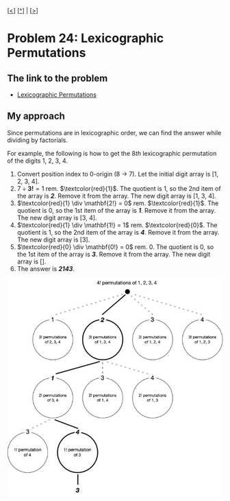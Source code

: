 \[[<](./p0023.md)] \[[^](../README.md)] | \[[>](./p0025.md)]

# Problem 24: Lexicographic Permutations

## The link to the problem

- [Lexicographic Permutations](https://projecteuler.net/problem=24)

## My approach

Since permutations are in lexicographic order,
we can find the answer while dividing by factorials.

For example, the following is how to get the 8*th* lexicographic permutation of the digits 1, 2, 3, 4.

1. Convert position index to 0-origin ($8$ -> $7$). Let the initial digit array is [1, 2, 3, 4].
2. $7 \div \mathbf{3!} = 1$ rem. $\textcolor{red}{1}$. The quotient is 1, so the 2nd item of the array is ***2***. Remove it from the array.
   The new digit array is [1, 3, 4].
3. $\textcolor{red}{1} \div \mathbf{2!} = 0$ rem. $\textcolor{red}{1}$. The quotient is 0, so the 1st item of the array is ***1***. Remove it from the array.
   The new digit array is [3, 4].
4. $\textcolor{red}{1} \div \mathbf{1!} = 1$ rem. $\textcolor{red}{0}$. The quotient is 1, so the 2nd item of the array is ***4***. Remove it from the array.
   The new digit array is [3].
5. $\textcolor{red}{0} \div \mathbf{0!} = 0$ rem. $0$. The quotient is 0, so the 1st item of the array is ***3***. Remove it from the array.
   The new digit array is [].
6. The answer is ***2143***.

![figure](../images/p0024-01.jpg)

